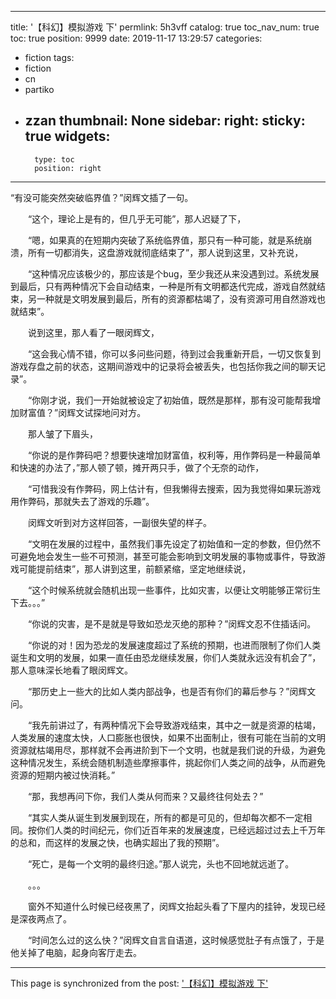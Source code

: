 
---
title: '【科幻】模拟游戏 下'
permlink: 5h3vff
catalog: true
toc_nav_num: true
toc: true
position: 9999
date: 2019-11-17 13:29:57
categories:
- fiction
tags:
- fiction
- cn
- partiko
- zzan
thumbnail: None
sidebar:
    right:
        sticky: true
widgets:
    -
        type: toc
        position: right
---


“有没可能突然突破临界值？”闵辉文插了一句。

　　“这个，理论上是有的，但几乎无可能”，那人迟疑了下，

　　“嗯，如果真的在短期内突破了系统临界值，那只有一种可能，就是系统崩溃，所有一切都消失，这盘游戏就彻底结束了”，那人说到这里，又补充说，

　　“这种情况应该极少的，那应该是个bug，至少我还从来没遇到过。系统发展到最后，只有两种情况下会自动结束，一种是所有文明都迭代完成，游戏自然就结束，另一种就是文明发展到最后，所有的资源都枯竭了，没有资源可用自然游戏也就结束”。

　　说到这里，那人看了一眼闵辉文，

　　“这会我心情不错，你可以多问些问题，待到过会我重新开启，一切又恢复到游戏存盘之前的状态，这期间游戏中的记录将会被丢失，也包括你我之间的聊天记录”。

　　“你刚才说，我们一开始就被设定了初始值，既然是那样，那有没可能帮我增加财富值？”闵辉文试探地问对方。

　　那人皱了下眉头，

　　“你说的是作弊码吧？想要快速增加财富值，权利等，用作弊码是一种最简单和快速的办法了，”那人顿了顿，摊开两只手，做了个无奈的动作，

　　“可惜我没有作弊码，网上估计有，但我懒得去搜索，因为我觉得如果玩游戏用作弊码，那就失去了游戏的乐趣”。

　　闵辉文听到对方这样回答，一副很失望的样子。

　　“文明在发展的过程中，虽然我们事先设定了初始值和一定的参数，但仍然不可避免地会发生一些不可预测，甚至可能会影响到文明发展的事物或事件，导致游戏可能提前结束”，那人讲到这里，前额紧缩，坚定地继续说，

　　“这个时候系统就会随机出现一些事件，比如灾害，以便让文明能够正常衍生下去。。。”

　　“你说的灾害，是不是就是导致如恐龙灭绝的那种？”闵辉文忍不住插话问。

　　“你说的对！因为恐龙的发展速度超过了系统的预期，也进而限制了你们人类诞生和文明的发展，如果一直任由恐龙继续发展，你们人类就永远没有机会了”，那人意味深长地看了眼闵辉文。

　　“那历史上一些大的比如人类内部战争，也是否有你们的幕后参与？”闵辉文问。

　　“我先前讲过了，有两种情况下会导致游戏结束，其中之一就是资源的枯竭，人类发展的速度太快，人口膨胀也很快，如果不出面制止，很有可能在当前的文明资源就枯竭用尽，那样就不会再进阶到下一个文明，也就是我们说的升级，为避免这种情况发生，系统会随机制造些摩擦事件，挑起你们人类之间的战争，从而避免资源的短期内被过快消耗。”

　　“那，我想再问下你，我们人类从何而来？又最终往何处去？”

　　“其实人类从诞生到发展到现在，所有的都是可见的，但却每次都不一定相同。按你们人类的时间纪元，你们近百年来的发展速度，已经远超过过去上千万年的总和，而这样的发展之快，也确实超出了我的预期”。

　　“死亡，是每一个文明的最终归途。”那人说完，头也不回地就远逝了。

　　。。。

　　窗外不知道什么时候已经夜黑了，闵辉文抬起头看了下屋内的挂钟，发现已经是深夜两点了。

　　“时间怎么过的这么快？”闵辉文自言自语道，这时候感觉肚子有点饿了，于是他关掉了电脑，起身向客厅走去。

- - -

This page is synchronized from the post: ['【科幻】模拟游戏 下'](https://steemit.com/@rivalhw/5h3vff)
